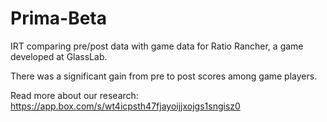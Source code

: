 # Prima-Beta
IRT comparing pre/post data with game data for Ratio Rancher, a game developed at GlassLab.

There was a significant gain from pre to post scores among game players. 

Read more about our research: https://app.box.com/s/wt4icpsth47fjayoijjxojgs1sngisz0
